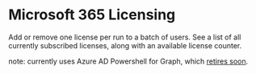 # Microsoft 365 Licensing

Add or remove one license per run to a batch of users.
See a list of all currently subscribed licenses, along with an available license counter.

note: currently uses Azure AD Powershell for Graph, which [retires soon](https://techcommunity.microsoft.com/t5/microsoft-entra-azure-ad-blog/migrate-your-apps-to-access-the-license-managements-apis-from/ba-p/2464366).
